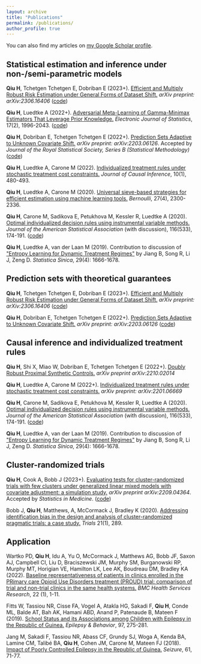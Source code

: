 ```yaml
---
layout: archive
title: "Publications"
permalink: /publications/
author_profile: true
---
```


<!-- {% if author.googlescholar %}-->
You can also find my articles on [my Google Scholar profile](https://scholar.google.com/citations?user=RD5lNEUAAAAJ&hl=en).
<!--{% endif %}-->

<!--{% include base_path %}-->

<!--{% for post in site.publications reversed %}-->
<!--  {% include archive-single.html %}-->
<!--{% endfor %}-->

## Statistical estimation and inference under non-/semi-parametric models

**Qiu H**, Tchetgen Tchetgen E, Dobriban E (2023+). [Efficient and Multiply Robust Risk Estimation under General Forms of Dataset Shift.](https://arxiv.org/abs/2306.16406) *arXiv preprint: arXiv:2306.16406* ([code](https://github.com/QIU-Hongxiang-David/RiskEstDShift))

**Qiu H**, Luedtke A (2022+). [Adversarial Meta-Learning of Gamma-Minimax Estimators That Leverage Prior Knowledge.](https://projecteuclid.org/journals/electronic-journal-of-statistics/volume-17/issue-2/Adversarial-meta-learning-of-Gamma-minimax-estimators-that-leverage-prior/10.1214/23-EJS2151.full) *Electronic Journal of Statistics*, 17(2), 1996-2043. ([code](https://github.com/QIU-Hongxiang-David/Gamma-minimax-learninng))

**Qiu H**, Dobriban E, Tchetgen Tchetgen E (2022+). [Prediction Sets Adaptive to Unknown Covariate Shift.](https://arxiv.org/abs/2203.06126) *arXiv preprint: arXiv:2203.06126*. Accepted by *Journal of the Royal Statistical Society, Series B (Statistical Methodology)* ([code](https://github.com/QIU-Hongxiang-David/APACpredset))

**Qiu H**, Luedtke A, Carone M (2022). [Individualized treatment rules under stochastic treatment cost constraints.](https://www.degruyter.com/document/doi/10.1515/jci-2022-0005/html) *Journal of Causal Inference*, 10(1), 480-493.

**Qiu H**, Luedtke A, Carone M (2020). [Universal sieve-based strategies for efficient estimation using machine learning tools.](https://urldefense.com/v3/__http://dx.doi.org/10.3150/20-BEJ1309__;!!IBzWLUs!FJ__Wf7ZlbUGbxDfr0ZNwJxC0p4cAFD-CVexxJi8NM4a5cVKpzOjQWXZPFamqS4$) *Bernoulli*, 27(4), 2300-2336.

**Qiu H**, Carone M, Sadikova E, Petukhova M, Kessler R, Luedtke A (2020). [Optimal individualized decision rules using instrumental variable methods.](https://www.tandfonline.com/doi/abs/10.1080/01621459.2020.1745814) *Journal of the American Statistical Association* (with discussion), 116(533), 174-191. ([code](https://www.tandfonline.com/doi/suppl/10.1080/01621459.2020.1745814?scroll=top))

**Qiu H**, Luedtke A, van der Laan M (2019). Contribution to discussion of ["Entropy Learning for Dynamic Treatment Regimes"](http://www3.stat.sinica.edu.tw/statistica/oldpdf/A29N41-9.pdf?vol=29&num=4&art=10) by Jiang B, Song R, Li J, Zeng D. *Statistica Sinica*, 29(4): 1666-1678.

## Prediction sets with theoretical guarantees

**Qiu H**, Tchetgen Tchetgen E, Dobriban E (2023+). [Efficient and Multiply Robust Risk Estimation under General Forms of Dataset Shift.](https://arxiv.org/abs/2306.16406) *arXiv preprint: arXiv:2306.16406* ([code](https://github.com/QIU-Hongxiang-David/RiskEstDShift))

**Qiu H**, Dobriban E, Tchetgen Tchetgen E (2022+). [Prediction Sets Adaptive to Unknown Covariate Shift.](https://arxiv.org/abs/2203.06126) *arXiv preprint: arXiv:2203.06126* ([code](https://github.com/QIU-Hongxiang-David/APACpredset))

## Causal inference and individualized treatment rules

**Qiu H**, Shi X, Miao W, Dobriban E, Tchetgen Tchetgen E (2022+). [Doubly Robust Proximal Synthetic Controls.](https://arxiv.org/abs/2210.02014) *arXiv preprint arXiv:2210.02014*

**Qiu H**, Luedtke A, Carone M (2022+). [Individualized treatment rules under stochastic treatment cost constraints.](https://arxiv.org/abs/2201.06669) *arXiv preprint: arXiv:2201.06669*

**Qiu H**, Carone M, Sadikova E, Petukhova M, Kessler R, Luedtke A (2020). [Optimal individualized decision rules using instrumental variable methods.](https://www.tandfonline.com/doi/abs/10.1080/01621459.2020.1745814) *Journal of the American Statistical Association* (with discussion), 116(533), 174-191. ([code](https://www.tandfonline.com/doi/suppl/10.1080/01621459.2020.1745814?scroll=top))

**Qiu H**, Luedtke A, van der Laan M (2019). Contribution to discussion of ["Entropy Learning for Dynamic Treatment Regimes"](http://www3.stat.sinica.edu.tw/statistica/oldpdf/A29N41-9.pdf?vol=29&num=4&art=10) by Jiang B, Song R, Li J, Zeng D. *Statistica Sinica*, 29(4): 1666-1678.

## Cluster-randomized trials

**Qiu H**, Cook A, Bobb J (2023+). [Evaluating tests for cluster-randomized trials with few clusters under generalized linear mixed models with covariate adjustment: a simulation study.](https://arxiv.org/abs/2209.04364) *arXiv preprint arXiv:2209.04364*. Accepted by *Statistics in Medicine*. ([code](https://github.com/QIU-Hongxiang-David/small-sample-adjusted-GLMM-CRT))

Bobb J, **Qiu H**, Matthews, A, McCormack J, Bradley K (2020). [Addressing identification bias in the design and analysis of cluster-randomized pragmatic trials: a case study.](https://trialsjournal.biomedcentral.com/articles/10.1186/s13063-020-4148-z) *Trials* 21(1), 289.

## Application

Wartko PD, **Qiu H**, Idu A, Yu O, McCormack J, Matthews AG, Bobb JF, Saxon AJ, Campbell CI, Liu D, Braciszewski JM, Murphy SM, Burganowski RP, Murphy MT, Horigian VE, Hamilton LK, Lee AK, Boudreau DM, Bradley KA (2022). [Baseline representativeness of patients in clinics enrolled in the PRimary care Opioid Use Disorders treatment (PROUD) trial: comparison of trial and non-trial clinics in the same health systems.](https://bmchealthservres.biomedcentral.com/articles/10.1186/s12913-022-08915-1) *BMC Health Services Research*, 22 (1), 1-11.

Fitts W, Tassiou NR, Cisse FA, Vogel A, Atakla HG, Sakadi F, **Qiu H**, Conde ML, Balde AT, Bah AK, Hamani ABD, Anand P, Patenaude B, Mateen F (2019). [School Status and its Associations among Children with Epilepsy in the Republic of Guinea.](https://pubmed.ncbi.nlm.nih.gov/31260925/) *Epilepsy & Behavior*, 97, 275-281.

Jang M, Sakadi F, Tassiou NR, Abass CF, Grundy SJ, Woga A, Kenda BA, Lamine CM, Talibé BA, **Qiu H**, Cohen JM, Carone M, Mateen FJ (2018). [Impact of Poorly Controlled Epilepsy in the Republic of Guinea.](https://pubmed.ncbi.nlm.nih.gov/30114675/) *Seizure*, 61, 71-77.
